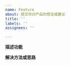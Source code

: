 ```yaml
---
name: Feature
about: 提交你对产品的想法或建议
title: ''
labels: ''
assignees: ''

---
```


**描述功能**


**解决方法或思路**

